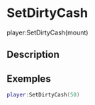 # SetDirtyCash
player:SetDirtyCash(mount)

## Description

## Exemples

```lua
player:SetDirtyCash(50)
```

